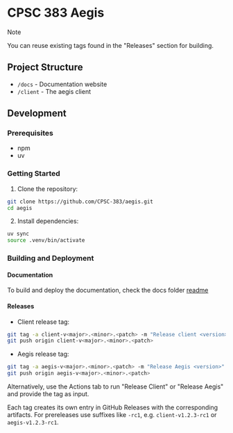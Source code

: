 # CPSC 383 Aegis

> [!NOTE]
> You can reuse existing tags found in the "Releases" section for building.

## Project Structure

- `/docs` - Documentation website
- `/client` - The aegis client

## Development

### Prerequisites

- npm
- uv

### Getting Started

1. Clone the repository:

```bash
git clone https://github.com/CPSC-383/aegis.git
cd aegis
```

2. Install dependencies:

```bash
uv sync
source .venv/bin/activate
```

### Building and Deployment

#### Documentation

To build and deploy the documentation, check the docs folder [readme](./docs/README.md)

#### Releases

- Client release tag:

```bash
git tag -a client-v<major>.<minor>.<patch> -m "Release client <version>"
git push origin client-v<major>.<minor>.<patch>
```

- Aegis release tag:

```bash
git tag -a aegis-v<major>.<minor>.<patch> -m "Release Aegis <version>"
git push origin aegis-v<major>.<minor>.<patch>
```

Alternatively, use the Actions tab to run "Release Client" or "Release Aegis" and provide the tag as input.

Each tag creates its own entry in GitHub Releases with the corresponding artifacts. For prereleases use suffixes like `-rc1`, e.g. `client-v1.2.3-rc1` or `aegis-v1.2.3-rc1`.
